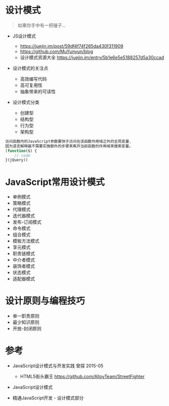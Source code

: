 # 设计模式

> 如果你手中有一把锤子...

- JS设计模式

  - <https://juejin.im/post/59df4f74f265da430f311909>
  - https://github.com/MuYunyun/blog
  - 设计模式资源大全 https://juejin.im/entry/5b1e6e5e5188257d5a30ccad

- 设计模式的关注点

  - 高效编写代码
  - 高可复用性
  - 抽象带来的可读性

- 设计模式分类

  - 创建型
  - 结构型
  - 行为型
  - 架构型

```javascript
访问函数内的JavaScript参数要快于访问在该函数作用域之外的全局变量,
因为语言解释器不需要实施额外的步骤来离开当前函数的作用域来搜索变量。
(function($) {
    // code
}(jQuery))
```

# JavaScript常用设计模式

- 单例模式
- 策略模式
- 代理模式
- 迭代器模式
- 发布-订阅模式
- 命令模式
- 组合模式
- 模板方法模式
- 享元模式
- 职责链模式
- 中介者模式
- 装饰者模式
- 状态模式
- 适配器模式

# 设计原则与编程技巧

- 单一职责原则
- 最少知识原则
- 开放-封闭原则

# 参考

- JavaScript设计模式与开发实践 曾探 2015-05

  - HTML5街头霸王 <https://github.com/AlloyTeam/StreetFighter>

- JavaScript设计模式
- 精通JavaScript开发 - 设计模式部分
